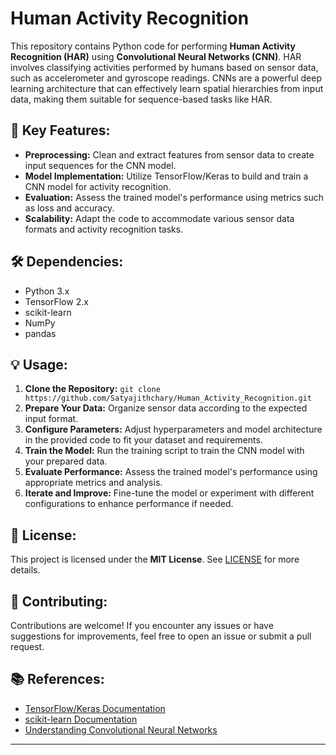 # Human Activity Recognition

This repository contains Python code for performing **Human Activity Recognition (HAR)** using **Convolutional Neural Networks (CNN)**. HAR involves classifying activities performed by humans based on sensor data, such as accelerometer and gyroscope readings. CNNs are a powerful deep learning architecture that can effectively learn spatial hierarchies from input data, making them suitable for sequence-based tasks like HAR.

## 🚀 Key Features:

- **Preprocessing:** Clean and extract features from sensor data to create input sequences for the CNN model.
- **Model Implementation:** Utilize TensorFlow/Keras to build and train a CNN model for activity recognition.
- **Evaluation:** Assess the trained model's performance using metrics such as loss and accuracy.
- **Scalability:** Adapt the code to accommodate various sensor data formats and activity recognition tasks.

## 🛠️ Dependencies:

- Python 3.x
- TensorFlow 2.x
- scikit-learn
- NumPy
- pandas

## 💡 Usage:

1. **Clone the Repository:** `git clone https://github.com/Satyajithchary/Human_Activity_Recognition.git`
2. **Prepare Your Data:** Organize sensor data according to the expected input format.
3. **Configure Parameters:** Adjust hyperparameters and model architecture in the provided code to fit your dataset and requirements.
4. **Train the Model:** Run the training script to train the CNN model with your prepared data.
5. **Evaluate Performance:** Assess the trained model's performance using appropriate metrics and analysis.
6. **Iterate and Improve:** Fine-tune the model or experiment with different configurations to enhance performance if needed.

## 📝 License:

This project is licensed under the **MIT License**. See [LICENSE](LICENSE) for more details.

## 🤝 Contributing:

Contributions are welcome! If you encounter any issues or have suggestions for improvements, feel free to open an issue or submit a pull request.

## 📚 References:

- [TensorFlow/Keras Documentation](https://www.tensorflow.org/api_docs/python/tf/keras)
- [scikit-learn Documentation](https://scikit-learn.org/stable/documentation.html)
- [Understanding Convolutional Neural Networks](https://towardsdatascience.com/understanding-convolutional-neural-networks-1533303c22c0)

---
